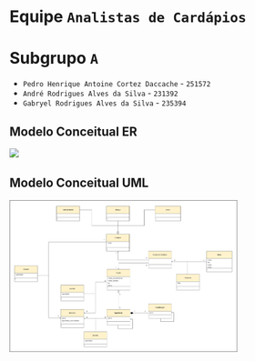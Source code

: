 # Equipe `Analistas de Cardápios`

# Subgrupo `A`
* `Pedro Henrique Antoine Cortez Daccache` - `251572`
* `André Rodrigues Alves da Silva` - `231392`
* `Gabryel Rodrigues Alves da Silva` - `235394`

## Modelo Conceitual ER

<img src="images/EDiagrama_ER.png" width="400px" height="auto">

## Modelo Conceitual UML

<img src="images/Diagrama_UML.png" width="400px" height="auto">

